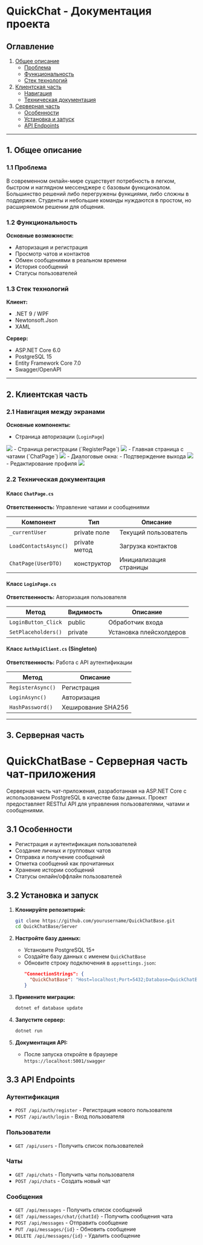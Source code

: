 # QuickChat - Документация проекта

## Оглавление
1. [Общее описание](#1-общее-описание)
   - [Проблема](#11-проблема)
   - [Функциональность](#12-функциональность)
   - [Стек технологий](#13-стек-технологий)
2. [Клиентская часть](#2-клиентская-часть)
   - [Навигация](#21-навигация-между-экранами)
   - [Техническая документация](#22-техническая-документация)
3. [Серверная часть](#3-серверная-часть)
   - [Особенности](#31-особенности)
   - [Установка и запуск](#32-установка-и-запуск)
   - [API Endpoints](#33-api-endpoints)

---

## 1. Общее описание

### 1.1 Проблема
В современном онлайн-мире существует потребность в легком, быстром и наглядном мессенджере с базовым функционалом. Большинство решений либо перегружены функциями, либо сложны в поддержке. Студенты и небольшие команды нуждаются в простом, но расширяемом решении для общения.

### 1.2 Функциональность
**Основные возможности:**
- Авторизация и регистрация
- Просмотр чатов и контактов
- Обмен сообщениями в реальном времени
- История сообщений
- Статусы пользователей

### 1.3 Стек технологий
**Клиент:**
- .NET 9 / WPF
- Newtonsoft.Json
- XAML

**Сервер:**
- ASP.NET Core 6.0
- PostgreSQL 15
- Entity Framework Core 7.0
- Swagger/OpenAPI

---

## 2. Клиентская часть

### 2.1 Навигация между экранами
**Основные компоненты:**
- Страница авторизации (`LoginPage`)
<img src = "images/Рисунок2.png"/>
- Страница регистрации (`RegisterPage`)
<img src = "images/Рисунок3.png"/>
- Главная страница с чатами (`ChatPage`)
<img src = "images/Рисунок4.png"/>
- Диалоговые окна:
  - Подтверждение выхода
    <img src = "images/Рисунок6.png"/>
  - Редактирование профиля
    <img src = "images/Рисунок7.png"/>

### 2.2 Техническая документация

#### Класс `ChatPage.cs`
**Ответственность:** Управление чатами и сообщениями

| Компонент | Тип | Описание |
|-----------|-----|----------|
| `_currentUser` | private поле | Текущий пользователь |
| `LoadContactsAsync()` | private метод | Загрузка контактов |
| `ChatPage(UserDTO)` | конструктор | Инициализация страницы |

#### Класс `LoginPage.cs`
**Ответственность:** Авторизация пользователя

| Метод | Видимость | Описание |
|-------|-----------|----------|
| `LoginButton_Click` | public | Обработчик входа |
| `SetPlaceholders()` | private | Установка плейсхолдеров |

#### Класс `AuthApiClient.cs` (Singleton)
**Ответственность:** Работа с API аутентификации

| Метод | Описание |
|-------|----------|
| `RegisterAsync()` | Регистрация |
| `LoginAsync()` | Авторизация |
| `HashPassword()` | Хеширование SHA256 |

---

## 3. Серверная часть

# QuickChatBase - Серверная часть чат-приложения

Серверная часть чат-приложения, разработанная на ASP.NET Core с использованием PostgreSQL в качестве базы данных. Проект предоставляет RESTful API для управления пользователями, чатами и сообщениями.

## 3.1 Особенности

- Регистрация и аутентификация пользователей
- Создание личных и групповых чатов
- Отправка и получение сообщений
- Отметка сообщений как прочитанных
- Хранение истории сообщений
- Статусы онлайн/оффлайн пользователей

## 3.2 Установка и запуск

1. **Клонируйте репозиторий:**
   ```bash
   git clone https://github.com/yourusername/QuickChatBase.git
   cd QuickChatBase/Server
   ```

2. **Настройте базу данных:**
   - Установите PostgreSQL 15+
   - Создайте базу данных с именем `QuickChatBase`
   - Обновите строку подключения в `appsettings.json`:
     ```json
     "ConnectionStrings": {
       "QuickChatBase": "Host=localhost;Port=5432;Database=QuickChatBase;Username=youruser;Password=yourpassword"
     }
     ```

3. **Примените миграции:**
   ```bash
   dotnet ef database update
   ```

4. **Запустите сервер:**
   ```bash
   dotnet run
   ```

5. **Документация API:**
   - После запуска откройте в браузере `https://localhost:5001/swagger`

## 3.3 API Endpoints

### Аутентификация
- `POST /api/auth/register` - Регистрация нового пользователя
- `POST /api/auth/login` - Вход пользователя

### Пользователи
- `GET /api/users` - Получить список пользователей

### Чаты
- `GET /api/chats` - Получить чаты пользователя
- `POST /api/chats` - Создать новый чат

### Сообщения
- `GET /api/messages` - Получить список сообщений
- `GET /api/messages/chat/{chatId}` - Получить сообщения чата
- `POST /api/messages` - Отправить сообщение
- `PUT /api/messages/{id}` - Обновить сообщение
- `DELETE /api/messages/{id}` - Удалить сообщение
